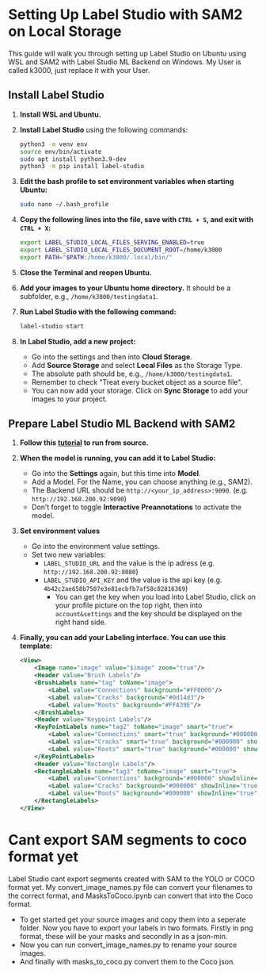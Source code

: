 # Setting Up Label Studio with SAM2 on Local Storage

This guide will walk you through setting up Label Studio on Ubuntu using WSL and SAM2 with Label Studio ML Backend on Windows.
My User is called k3000, just replace it with your User.

## Install Label Studio

1. **Install WSL and Ubuntu.**

2. **Install Label Studio** using the following commands:

    ```bash
    python3 -m venv env
    source env/bin/activate
    sudo apt install python3.9-dev
    python3 -m pip install label-studio
    ```

3. **Edit the bash profile to set environment variables when starting Ubuntu:**

    ```bash
    sudo nano ~/.bash_profile
    ```

4. **Copy the following lines into the file, save with `CTRL + S`, and exit with `CTRL + X`:**

    ```bash
    export LABEL_STUDIO_LOCAL_FILES_SERVING_ENABLED=true
    export LABEL_STUDIO_LOCAL_FILES_DOCUMENT_ROOT=/home/k3000
    export PATH="$PATH:/home/k3000/.local/bin/"
    ```

5. **Close the Terminal and reopen Ubuntu.**

6. **Add your images to your Ubuntu home directory.** It should be a subfolder, e.g., `/home/k3000/testingdata1`.

7. **Run Label Studio with the following command:**

    ```bash
    label-studio start
    ```

8. **In Label Studio, add a new project:**
    - Go into the settings and then into **Cloud Storage**.
    - Add **Source Storage** and select **Local Files** as the Storage Type.
    - The absolute path should be, e.g., `/home/k3000/testingdata1`.
    - Remember to check "Treat every bucket object as a source file".
    - You can now add your storage. Click on **Sync Storage** to add your images to your project.

## Prepare Label Studio ML Backend with SAM2

1. **Follow this [tutorial](https://github.com/HumanSignal/label-studio-ml-backend?tab=readme-ov-file) to run from source.**

2. **When the model is running, you can add it to Label Studio:**
    - Go into the **Settings** again, but this time into **Model**.
    - Add a Model. For the Name, you can choose anything (e.g., SAM2).
    - The Backend URL should be `http://<your_ip_address>:9090`. (e.g. `http://192.168.200.92:9090`)
    - Don’t forget to toggle **Interactive Preannotations** to activate the model.

3. **Set environment values**
    - Go into the environment value settings.
    - Set two new variables:
        - `LABEL_STUDIO_URL` and the value is the ip adress (e.g. `http://192.168.200.92:8080`)
        - `LABEL_STUDIO_API_KEY` and the value is the api key (e.g. `4b42c2ae658b7507e3e81ecbfb7af58c82816369`)
            - You can get the key when you load into Label Studio, click on your profile picture on the top right, then into `account&settings` and the key should be displayed on the right hand side.


4. **Finally, you can add your Labeling interface. You can use this template:**

    ```xml
    <View>
        <Image name="image" value="$image" zoom="true"/>
        <Header value="Brush Labels"/>
        <BrushLabels name="tag" toName="image">
            <Label value="Connections" background="#FF0000"/>
            <Label value="Cracks" background="#0d14d3"/>
            <Label value="Roots" background="#FFA39E"/>
        </BrushLabels>
        <Header value="Keypoint Labels"/>
        <KeyPointLabels name="tag2" toName="image" smart="true">
            <Label value="Connections" smart="true" background="#000000" showInline="true"/>
            <Label value="Cracks" smart="true" background="#000000" showInline="true"/>
            <Label value="Roots" smart="true" background="#000000" showInline="true"/>
        </KeyPointLabels>
        <Header value="Rectangle Labels"/>
        <RectangleLabels name="tag3" toName="image" smart="true">
            <Label value="Connections" background="#000000" showInline="true"/>
            <Label value="Cracks" background="#000000" showInline="true"/>
            <Label value="Roots" background="#000000" showInline="true"/>
        </RectangleLabels>
    </View>
    ```





# **Cant export SAM segments to coco format yet**

Label Studio cant export segments created with SAM to the YOLO or COCO format yet.
My convert_image_names.py file can convert your filenames to the correct format, and MasksToCoco.ipynb can convert that into the Coco format.
- To get started get your source images and copy them into a seperate folder. Now you have to export your labels in two formats. Firstly in png format, these will be your masks and secondly in as a json-min. 
- Now you can run convert_image_names.py to rename your source images.
- And finally with masks_to_coco.py convert them to the Coco json.

